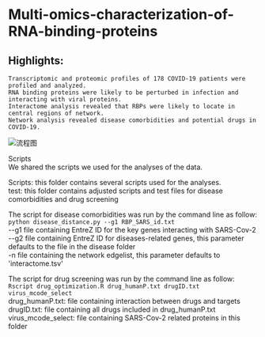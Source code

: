 # Multi-omics-characterization-of-RNA-binding-proteins
## Highlights:
	Transcriptomic and proteomic profiles of 178 COVID-19 patients were profiled and analyzed.
	RNA binding proteins were likely to be perturbed in infection and interacting with viral proteins.
	Interactome analysis revealed that RBPs were likely to locate in central regions of network.
	Network analysis revealed disease comorbidities and potential drugs in COVID-19.
![流程图](https://user-images.githubusercontent.com/91582097/209040232-31fa4674-7ad9-4db2-b32f-c9051a893e9c.png)

Scripts</br>
We shared the scripts we used for the analyses of the data.

Scripts: this folder contains several scripts used for the analyses.</br>
test: this folder contains adjusted scripts and test files for disease comorbidities and drug screening</br>

The script for disease comorbidities was run by the command line as follow:</br>
```python disease_distance.py --g1 RBP_SARS_id.txt```</br>
--g1 file containing EntreZ ID for the key genes interacting with SARS-Cov-2</br>
--g2 file containing EntreZ ID for diseases-related genes, this parameter defaults to the file in the disease folder</br>
-n file containing the network edgelist, this parameter defaults to 'interactome.tsv'</br>

The script for drug screening was run by the command line as follow:</br>
```Rscript drug_optimization.R drug_humanP.txt drugID.txt virus_mcode_select```</br>
drug_humanP.txt: file containing interaction between drugs and targets</br>
drugID.txt: file containing all drugs included in drug_humanP.txt</br>
virus_mcode_select: file containing SARS-Cov-2 related proteins in this folder</br>
